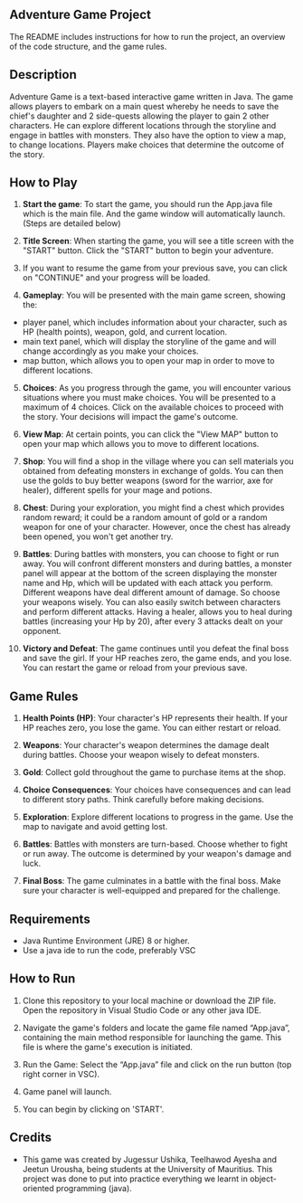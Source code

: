 ## Adventure Game Project

The README includes instructions for how to run the project, an overview of the code structure, and the game rules.

## Description

Adventure Game is a text-based interactive game written in Java. The game allows players to embark on a main quest whereby he needs to save the chief's daughter and 2 side-quests allowing the player to gain 2 other characters. He can explore different locations through the storyline and engage in battles with monsters. They also have the option to view a map, to change locations. Players make choices that determine the outcome of the story.

## How to Play
1. **Start the game**: To start the game, you should run the App.java file which is the main file. And the game window will automatically launch. (Steps are detailed below)

2. **Title Screen**: When starting the game, you will see a title screen with the "START" button. Click the "START" button to begin your adventure.

3. If you want to resume the game from your previous save, you can click on "CONTINUE" and your progress will be loaded.

4. **Gameplay**: You will be presented with the main game screen, showing the:
- player panel, which includes information about your character, such as HP (health points), weapon, gold, and current location.
- main text panel, which will display the storyline of the game and will change accordingly as you make your choices.
- map button, which allows you to open your map in order to move to different locations.

5. **Choices**: As you progress through the game, you will encounter various situations where you must make choices. You will be presented to a maximum of 4 choices. Click on the available choices to proceed with the story. Your decisions will impact the game's outcome.

6. **View Map**: At certain points, you can click the "View MAP" button to open your map which allows you to move to different locations.

7. **Shop**: You will find a shop in the village where you can sell materials you obtained from defeating monsters in exchange of golds. You can then use the golds to buy better weapons (sword for the warrior, axe for healer), different spells for your mage and potions.

8. **Chest**: During your exploration, you might find a chest which provides random reward; it could be a random amount of gold or a random weapon for one of your character. However, once the chest has already been opened, you won't get another try.

9. **Battles**: During battles with monsters, you can choose to fight or run away. You will confront different monsters and during battles, a monster panel will appear at the bottom of the screen displaying the monster name and Hp, which will be updated with each attack you perform. Different weapons have deal different amount of damage. So choose your weapons wisely. You can also easily switch between characters and perform different attacks. Having a healer, allows you to heal during battles (increasing your Hp by 20), after every 3 attacks dealt on your opponent.

10. **Victory and Defeat**: The game continues until you defeat the final boss and save the girl. If your HP reaches zero, the game ends, and you lose. You can restart the game or reload from your previous save.


## Game Rules

1. **Health Points (HP)**: Your character's HP represents their health. If your HP reaches zero, you lose the game. You can either restart or reload.

2. **Weapons**: Your character's weapon determines the damage dealt during battles. Choose your weapon wisely to defeat monsters.

3. **Gold**: Collect gold throughout the game to purchase items at the shop.

4. **Choice Consequences**: Your choices have consequences and can lead to different story paths. Think carefully before making decisions.

5. **Exploration**: Explore different locations to progress in the game. Use the map to navigate and avoid getting lost.

6. **Battles**: Battles with monsters are turn-based. Choose whether to fight or run away. The outcome is determined by your weapon's damage and luck.

7. **Final Boss**: The game culminates in a battle with the final boss. Make sure your character is well-equipped and prepared for the challenge.


## Requirements

- Java Runtime Environment (JRE) 8 or higher.
- Use a java ide to run the code, preferably VSC

## How to Run

1. Clone this repository to your local machine or download the ZIP file. Open the repository in Visual Studio Code or any other java IDE.

2. Navigate the game's folders and locate the game file named  “App.java”, containing the main method responsible for launching the game. This file is where the game's execution is initiated. 

3. Run the Game: Select the “App.java”  file and click on the run button (top right corner in VSC).

4. Game panel will launch.

5. You can begin by clicking on 'START'.

## Credits

- This game was created by Jugessur Ushika, Teelhawod Ayesha and Jeetun Urousha, being students at the University of Mauritius. This project was done to put into practice everything we learnt in object-oriented programming (java).

